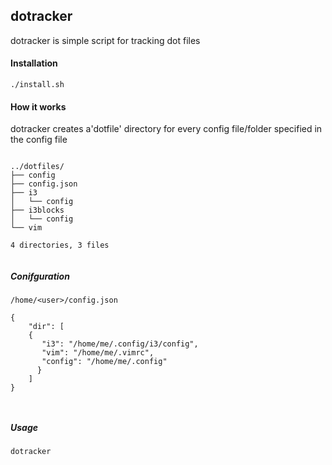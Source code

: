 ## dotracker

dotracker is simple script for tracking dot files

#### Installation

`./install.sh`


#### How it works

dotracker creates a'dotfile' directory for every config file/folder specified in the config file

```

../dotfiles/
├── config
├── config.json
├── i3
│   └── config
├── i3blocks
│   └── config
└── vim

4 directories, 3 files


```

##### Conifguration

`/home/<user>/config.json`


```
{
    "dir": [
    {
       "i3": "/home/me/.config/i3/config",
       "vim": "/home/me/.vimrc",
       "config": "/home/me/.config"
      }
    ]
}



```

##### Usage
`dotracker`
